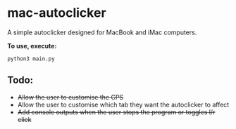 # mac-autoclicker
A simple autoclicker designed for MacBook and iMac computers.

**To use, execute:**
```
python3 main.py
```

## Todo:
- ~~Allow the user to customise the CPS~~
- Allow the user to customise which tab they want the autoclicker to affect
- ~~Add console outputs when the user stops the program or toggles l/r click~~